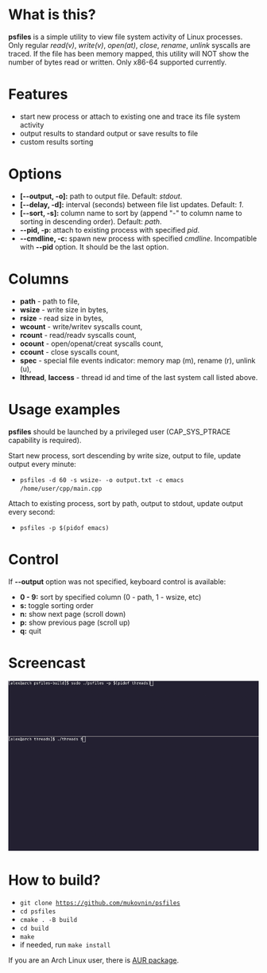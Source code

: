 # What is this?

**psfiles** is a simple utility to view file system activity of Linux processes.
Only regular *read(v)*, *write(v)*, *open(at)*, *close*, *rename*, *unlink* syscalls are traced.
If the file has been memory mapped, this utility will NOT show the number of bytes read or written.
Only x86-64 supported currently.

# Features

* start new process or attach to existing one and trace its file system activity
* output results to standard output or save results to file
* custom results sorting

# Options

* **[--output, -o]:** path to output file. Default: *stdout*.
* **[--delay, -d]:** interval (seconds) between file list updates. Default: *1*.
* **[--sort, -s]:** column name to sort by (append "-" to column name to sorting in descending order). Default: *path*.
* **--pid, -p:** attach to existing process with specified *pid*.
* **--cmdline, -c:** spawn new process with specified *cmdline*. Incompatible with **--pid** option. It should be the last option.

# Columns

* **path** - path to file,
* **wsize** - write size in bytes,
* **rsize** - read size in bytes,
* **wcount** - write/writev syscalls count,
* **rcount** - read/readv syscalls count,
* **ocount** - open/openat/creat syscalls count,
* **ccount** - close syscalls count,
* **spec** - special file events indicator: memory map (m), rename (r), unlink (u),
* **lthread**, **laccess** - thread id and time of the last system call listed above.

# Usage examples

**psfiles** should be launched by a privileged user (CAP_SYS_PTRACE capability is required).

Start new process, sort descending by write size, output to file, update output every minute:
* <code>psfiles -d 60 -s wsize- -o output.txt -c emacs /home/user/cpp/main.cpp</code>

Attach to existing process, sort by path, output to stdout, update output every second:
* <code>psfiles -p $(pidof emacs)</code>

# Control

If **--output** option was not specified, keyboard control is available:

* **0 - 9:** sort by specified column (0 - path, 1 - wsize, etc)
* **s:** toggle sorting order
* **n:** show next page (scroll down)
* **p:** show previous page (scroll up)
* **q:** quit

# Screencast

![psfiles screencast](.sample/screencast.gif)

# How to build?

* <code>git clone https://github.com/mukovnin/psfiles</code>
* <code>cd psfiles</code>
* <code>cmake . -B build</code>
* <code>cd build</code>
* <code>make</code>
* if needed, run <code>make install</code>

If you are an Arch Linux user, there is [AUR package](https://aur.archlinux.org/packages/psfiles).
